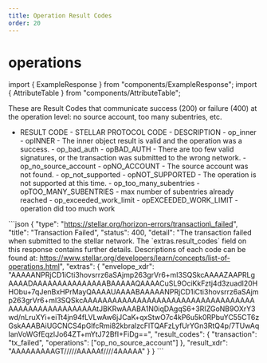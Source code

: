 ```yaml
---
title: Operation Result Codes
order: 20
---
```


# operations

import { ExampleResponse } from "components/ExampleResponse"; import { AttributeTable } from "components/AttributeTable";

These are Result Codes that communicate success \(200\) or failure \(400\) at the operation level: no source account, too many subentries, etc.

 - RESULT CODE - STELLAR PROTOCOL CODE - DESCRIPTION - op\_inner - opINNER - The inner object result is valid and the operation was a success. - op\_bad\_auth - opBAD\_AUTH - There are too few valid signatures, or the transaction was submitted to the wrong network. - op\_no\_source\_account - opNO\_ACCOUNT - The source account was not found. - op\_not\_supported - opNOT\_SUPPORTED - The operation is not supported at this time. - op\_too\_many\_subentries - opTOO\_MANY\_SUBENTRIES - max number of subentries already reached - op\_exceeded\_work\_limit - opEXCEEDED\_WORK\_LIMIT - operation did too much work

 \`\`\`json { "type": "https://stellar.org/horizon-errors/transaction\_failed", "title": "Transaction Failed", "status": 400, "detail": "The transaction failed when submitted to the stellar network. The \`extras.result\_codes\` field on this response contains further details. Descriptions of each code can be found at: https://www.stellar.org/developers/learn/concepts/list-of-operations.html", "extras": { "envelope\_xdr": "AAAAANPRjCD1iCti3hovsrrz6aSAjmp263grVr6+mI3SQSkcAAAAZAAPRLgAAAADAAAAAAAAAAAAAAABAAAAAQAAAACuSL9OciKkFztj4d3zuadl20HHObu+7qJenBxHPrMayQAAAAUAAAABAAAAANPRjCD1iCti3hovsrrz6aSAjmp263grVr6+mI3SQSkcAAAAAAAAAAAAAAAAAAAAAAAAAAAAAAAAAAAAAAAAAAAAAAAAAAAAAtJBKRwAAABA1N0iqDAgqS6+3RIZGoNB9OXrY3wd/nLruXYi+eiTt4jn94fLVLwAw6jJCaK+qxStwO7c4kP6u5k0RPbuYC55CT6zGskAAABAiUGCNCS4pGlfcRmi82kbralzcFlTQAFzLyfUrYGn3RtQ4p/7TUwAqIanVoWGfEqzIJo64ZT+mYtJ72BfI+FiDg==", "result\_codes": { "transaction": "tx\_failed", "operations": \["op\_no\_source\_account"\] }, "result\_xdr": "AAAAAAAAAGT/////AAAAAf////4AAAAA" } } \`\`\`


